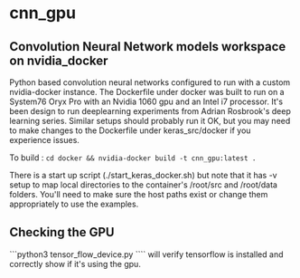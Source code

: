 # cnn_gpu
## Convolution Neural Network models workspace on nvidia_docker

Python based convolution neural networks configured to run with a custom nvidia-docker instance. 
The Dockerfile under docker was built to run on a System76 Oryx Pro with an Nvidia 1060 gpu and an Intel i7 processor.  It's been design to run deeplearning experiments from Adrian Rosbrook's deep learning series. Similar setups should probably run it OK, but you may need to make changes to the Dockerfile under keras_src/docker if you experience issues.

To build : 
```cd docker && nvidia-docker build -t cnn_gpu:latest . ```

There is a start up script (./start_keras_docker.sh) but note that it has -v setup to map local directories to the container's /root/src and /root/data folders.  You'll  need to make sure the host paths exist or change them appropriately to use the examples.

## Checking the GPU
```python3 tensor_flow_device.py ```` will verify tensorflow is installed and correctly show if it's using the gpu.
